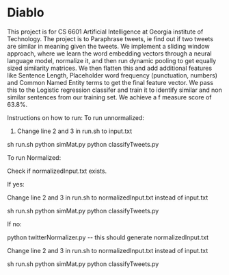 Diablo
======
This project is for CS 6601 Artificial Intelligence at Georgia institute of Technology. The project is to Paraphrase tweets, ie find out if two tweets are similar in meaning given the tweets. We implement a sliding window approach, where we learn the word embedding vectors through a neural language model, normalize it, and then run dynamic pooling to get equally sized similarity matrices. We then flatten this and add additional features like Sentence Length, Placeholder word frequency (punctuation, numbers) and Common Named Entity terms to get the final feature vector. We pass this to the Logistic regression classifer and train it to identify similar and non similar sentences from our training set. We achieve a f measure score of 63.8%.

Instructions on how to run: 
To run unnormalized: 

1. Change line 2 and 3 in run.sh to input.txt

sh run.sh
python simMat.py
python classifyTweets.py

To run Normalized:

Check if normalizedInput.txt exists.

If yes:

Change line 2 and 3 in run.sh to normalizedInput.txt instead of input.txt

sh run.sh
python simMat.py
python classifyTweets.py

If no:

python twitterNormalizer.py -- this should generate normalizedInput.txt

Change line 2 and 3 in run.sh to normalizedInput.txt instead of input.txt

sh run.sh
python simMat.py
python classifyTweets.py

